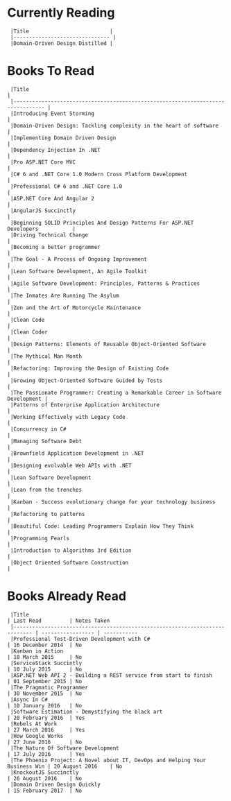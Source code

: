 Currently Reading
=================
     |Title                          | 
     |------------------------------- |  
     |Domain-Driven Design Distilled | 
Books To Read
=============
     |Title                                                                           | 
     |-------------------------------------------------------------------------------- |  
     |Introducing Event Storming                                                      | 
     |Domain-Driven Design: Tackling complexity in the heart of software              | 
     |Implementing Domain Driven Design                                               | 
     |Dependency Injection In .NET                                                    | 
     |Pro ASP.NET Core MVC                                                            | 
     |C# 6 and .NET Core 1.0 Modern Cross Platform Development                        | 
     |Professional C# 6 and .NET Core 1.0                                             | 
     |ASP.NET Core And Angular 2                                                      | 
     |AngularJS Succinctly                                                            | 
     |Beginning SOLID Principles And Design Patterns For ASP.NET Developers           | 
     |Driving Technical Change                                                        | 
     |Becoming a better programmer                                                    | 
     |The Goal - A Process of Ongoing Improvement                                     | 
     |Lean Software Development, An Agile Toolkit                                     | 
     |Agile Software Development: Principles, Patterns & Practices                    | 
     |The Inmates Are Running The Asylum                                              | 
     |Zen and the Art of Motorcycle Maintenance                                       | 
     |Clean Code                                                                      | 
     |Clean Coder                                                                     | 
     |Design Patterns: Elements of Reusable Object-Oriented Software                  | 
     |The Mythical Man Month                                                          | 
     |Refactoring: Improving the Design of Existing Code                              | 
     |Growing Object-Oriented Software Guided by Tests                                | 
     |The Passionate Programmer: Creating a Remarkable Career in Software Development | 
     |Patterns of Enterprise Application Architecture                                 | 
     |Working Effectively with Legacy Code                                            | 
     |Concurrency in C#                                                               | 
     |Managing Software Debt                                                          | 
     |Brownfield Application Development in .NET                                      | 
     |Designing evolvable Web APIs with .NET                                          | 
     |Lean Software Development                                                       | 
     |Lean from the trenches                                                          | 
     |Kanban - Success evolutionary change for your technology business               | 
     |Refactoring to patterns                                                         | 
     |Beautiful Code: Leading Programmers Explain How They Think                      | 
     |Programming Pearls                                                              | 
     |Introduction to Algorithms 3rd Edition                                          | 
     |Object Oriented Software Construction                                           | 

Books Already Read
==================
     |Title                                                                       | Last Read         | Notes Taken
     |---------------------------------------------------------------------------- | ----------------- | ----------- 
     |Professional Test-Driven Development with C#                                | 16 December 2014  | No         
     |Kanban in Action                                                            | 10 March 2015     | No         
     |ServiceStack Succintly                                                      | 10 July 2015      | No         
     |ASP.NET Web API 2 - Building a REST service from start to finish            | 01 September 2015 | No         
     |The Pragmatic Programmer                                                    | 30 November 2015  | No         
     |Async In C#                                                                 | 10 January 2016   | No         
     |Software Estimation - Demystifying the black art                            | 20 February 2016  | Yes        
     |Rebels At Work                                                              | 27 March 2016     | Yes        
     |How Google Works                                                            | 27 June 2016      | No         
     |The Nature Of Software Development                                          | 17 July 2016      | Yes        
     |The Phoenix Project: A Novel about IT, DevOps and Helping Your Business Win | 20 August 2016    | No         
     |KnockoutJS Succinctly                                                       | 26 August 2016    | No         
     |Domain Driven Design Quickly                                                | 15 February 2017  | No         
